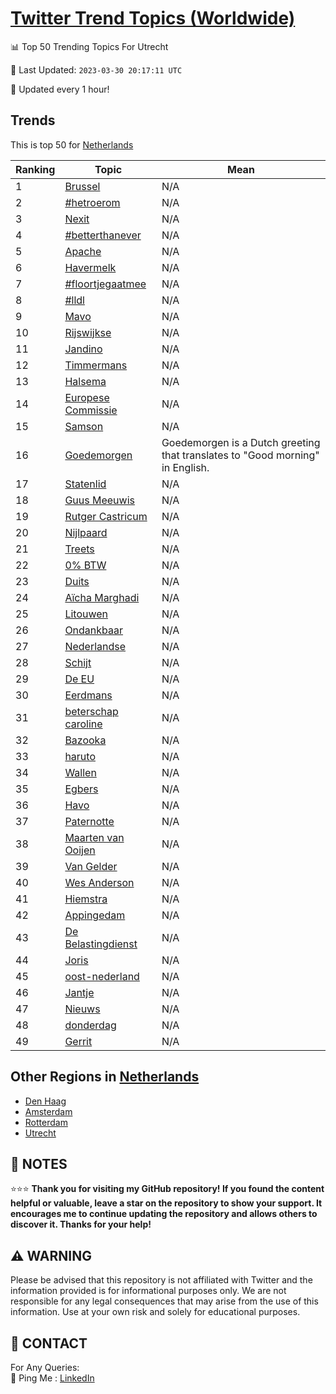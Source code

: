 [Twitter Trend Topics (Worldwide)](https://github.com/ErcinDedeoglu/Twitter-Trend-Topics)
==========


📊 Top 50 Trending Topics For Utrecht

📆 Last Updated: `2023-03-30 20:17:11 UTC`

🔧 Updated every 1 hour!


## Trends

This is top 50 for [Netherlands](</Netherlands>)

| Ranking | Topic | Mean |
| ------- | ------------ | ------------ |
| 1 | [Brussel](http://twitter.com/search?q=Brussel) | N/A |
| 2 | [#hetroerom](http://twitter.com/search?q=%23hetroerom) | N/A |
| 3 | [Nexit](http://twitter.com/search?q=Nexit) | N/A |
| 4 | [#betterthanever](http://twitter.com/search?q=%23betterthanever) | N/A |
| 5 | [Apache](http://twitter.com/search?q=Apache) | N/A |
| 6 | [Havermelk](http://twitter.com/search?q=Havermelk) | N/A |
| 7 | [#floortjegaatmee](http://twitter.com/search?q=%23floortjegaatmee) | N/A |
| 8 | [#lldl](http://twitter.com/search?q=%23lldl) | N/A |
| 9 | [Mavo](http://twitter.com/search?q=Mavo) | N/A |
| 10 | [Rijswijkse](http://twitter.com/search?q=Rijswijkse) | N/A |
| 11 | [Jandino](http://twitter.com/search?q=Jandino) | N/A |
| 12 | [Timmermans](http://twitter.com/search?q=Timmermans) | N/A |
| 13 | [Halsema](http://twitter.com/search?q=Halsema) | N/A |
| 14 | [Europese Commissie](http://twitter.com/search?q=Europese+Commissie) | N/A |
| 15 | [Samson](http://twitter.com/search?q=Samson) | N/A |
| 16 | [Goedemorgen](http://twitter.com/search?q=Goedemorgen) | Goedemorgen is a Dutch greeting that translates to "Good morning" in English. |
| 17 | [Statenlid](http://twitter.com/search?q=Statenlid) | N/A |
| 18 | [Guus Meeuwis](http://twitter.com/search?q=Guus+Meeuwis) | N/A |
| 19 | [Rutger Castricum](http://twitter.com/search?q=Rutger+Castricum) | N/A |
| 20 | [Nijlpaard](http://twitter.com/search?q=Nijlpaard) | N/A |
| 21 | [Treets](http://twitter.com/search?q=Treets) | N/A |
| 22 | [0% BTW](http://twitter.com/search?q=0%25+BTW) | N/A |
| 23 | [Duits](http://twitter.com/search?q=Duits) | N/A |
| 24 | [Aïcha Marghadi](http://twitter.com/search?q=A%c3%afcha+Marghadi) | N/A |
| 25 | [Litouwen](http://twitter.com/search?q=Litouwen) | N/A |
| 26 | [Ondankbaar](http://twitter.com/search?q=Ondankbaar) | N/A |
| 27 | [Nederlandse](http://twitter.com/search?q=Nederlandse) | N/A |
| 28 | [Schijt](http://twitter.com/search?q=Schijt) | N/A |
| 29 | [De EU](http://twitter.com/search?q=De+EU) | N/A |
| 30 | [Eerdmans](http://twitter.com/search?q=Eerdmans) | N/A |
| 31 | [beterschap caroline](http://twitter.com/search?q=beterschap+caroline) | N/A |
| 32 | [Bazooka](http://twitter.com/search?q=Bazooka) | N/A |
| 33 | [haruto](http://twitter.com/search?q=haruto) | N/A |
| 34 | [Wallen](http://twitter.com/search?q=Wallen) | N/A |
| 35 | [Egbers](http://twitter.com/search?q=Egbers) | N/A |
| 36 | [Havo](http://twitter.com/search?q=Havo) | N/A |
| 37 | [Paternotte](http://twitter.com/search?q=Paternotte) | N/A |
| 38 | [Maarten van Ooijen](http://twitter.com/search?q=Maarten+van+Ooijen) | N/A |
| 39 | [Van Gelder](http://twitter.com/search?q=Van+Gelder) | N/A |
| 40 | [Wes Anderson](http://twitter.com/search?q=Wes+Anderson) | N/A |
| 41 | [Hiemstra](http://twitter.com/search?q=Hiemstra) | N/A |
| 42 | [Appingedam](http://twitter.com/search?q=Appingedam) | N/A |
| 43 | [De Belastingdienst](http://twitter.com/search?q=De+Belastingdienst) | N/A |
| 44 | [Joris](http://twitter.com/search?q=Joris) | N/A |
| 45 | [oost-nederland](http://twitter.com/search?q=oost-nederland) | N/A |
| 46 | [Jantje](http://twitter.com/search?q=Jantje) | N/A |
| 47 | [Nieuws](http://twitter.com/search?q=Nieuws) | N/A |
| 48 | [donderdag](http://twitter.com/search?q=donderdag) | N/A |
| 49 | [Gerrit](http://twitter.com/search?q=Gerrit) | N/A |



## Other Regions in [Netherlands](</Netherlands>)

* [Den Haag](</Netherlands/Den Haag.md>)
* [Amsterdam](</Netherlands/Amsterdam.md>)
* [Rotterdam](</Netherlands/Rotterdam.md>)
* [Utrecht](</Netherlands/Utrecht.md>)



## 📝 NOTES

⭐⭐⭐ **Thank you for visiting my GitHub repository! If you found the content helpful or valuable, leave a star on the repository to show your support. It encourages me to continue updating the repository and allows others to discover it. Thanks for your help!**


## ⚠️ WARNING

Please be advised that this repository is not affiliated with Twitter and the information provided is for informational purposes only. We are not responsible for any legal consequences that may arise from the use of this information. Use at your own risk and solely for educational purposes.


## 📨 CONTACT

 For Any Queries:  
            🏓 Ping Me : [LinkedIn](https://www.linkedin.com/in/ercindedeoglu/)
